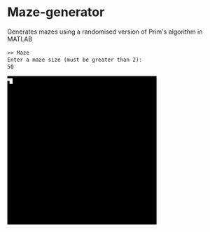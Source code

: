 # Maze-generator
Generates mazes using a randomised version of Prim's algorithm in MATLAB

```
>> Maze
Enter a maze size (must be greater than 2):
50
```

![alt text](maze-animation.gif "Maze generation animation")
